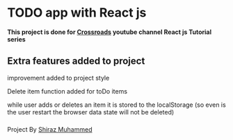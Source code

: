# TODO app with React js

**This project is done for [Crossroads](https://www.youtube.com/c/Crossroadstalk/featured) youtube channel 
React js Tutorial series**

## Extra features added to project

improvement added to project style

Delete item function added for toDo items

while user adds or deletes an item it is stored to the localStorage (so even is the user restart the browser data state will not be deleted)

###
Project By [Shiraz Muhammed](https://shirazmuhd.github.io/Shiraz-Portfolio/)
